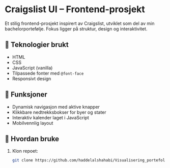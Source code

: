 # Craigslist UI – Frontend-prosjekt

Et stilig frontend-prosjekt inspirert av Craigslist, utviklet som del av min bachelorportefølje. Fokus ligger på struktur, design og interaktivitet.

## 🧰 Teknologier brukt

- HTML
- CSS
- JavaScript (vanilla)
- Tilpassede fonter med `@font-face`
- Responsivt design

## 🎯 Funksjoner

- Dynamisk navigasjon med aktive knapper
- Klikkbare nedtrekksbokser for byer og stater
- Interaktiv kalender laget i JavaScript
- Mobilvennlig layout

## 🧪 Hvordan bruke

1. Klon repoet:
   ```bash
   git clone https://github.com/haddelalshahabi/Visualisering_portefolio.git
